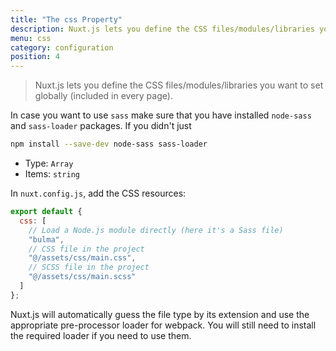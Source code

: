 ```yaml
---
title: "The css Property"
description: Nuxt.js lets you define the CSS files/modules/libraries you want to set globally (included in every page).
menu: css
category: configuration
position: 4
---
```


> Nuxt.js lets you define the CSS files/modules/libraries you want to set globally (included in every page).

In case you want to use `sass` make sure that you have installed `node-sass` and `sass-loader` packages. If you didn't just

```sh
npm install --save-dev node-sass sass-loader
```

- Type: `Array`
- Items: `string`

In `nuxt.config.js`, add the CSS resources:

```js
export default {
  css: [
    // Load a Node.js module directly (here it's a Sass file)
    "bulma",
    // CSS file in the project
    "@/assets/css/main.css",
    // SCSS file in the project
    "@/assets/css/main.scss"
  ]
};
```

Nuxt.js will automatically guess the file type by its extension and use the appropriate pre-processor loader for webpack. You will still need to install the required loader if you need to use them.
